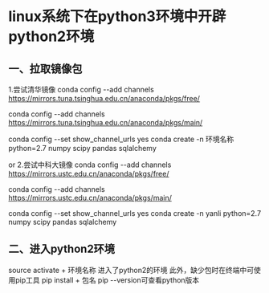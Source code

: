 # linux系统下在python3环境中开辟python2环境

## 一、拉取镜像包 
1.尝试清华镜像
conda config --add channels https://mirrors.tuna.tsinghua.edu.cn/anaconda/pkgs/free/

conda config --add channels https://mirrors.tuna.tsinghua.edu.cn/anaconda/pkgs/main/

conda config --set show_channel_urls yes
conda create -n 环境名称 python=2.7 numpy scipy pandas sqlalchemy

or
2.尝试中科大镜像
conda config --add channels https://mirrors.ustc.edu.cn/anaconda/pkgs/free/

conda config --add channels https://mirrors.ustc.edu.cn/anaconda/pkgs/main/

conda config --set show_channel_urls yes
conda create -n yanli python=2.7 numpy scipy pandas sqlalchemy

## 二、进入python2环境
source activate + 环境名称 进入了python2的环境
此外，缺少包时在终端中可使用pip工具 pip install + 包名
pip --version可查看python版本



